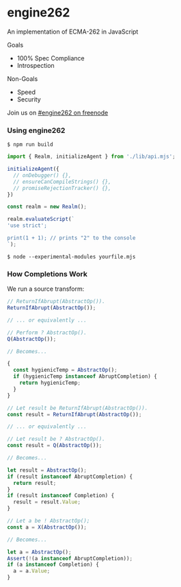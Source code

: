 # engine262

An implementation of ECMA-262 in JavaScript

Goals
- 100% Spec Compliance
- Introspection

Non-Goals
- Speed
- Security

Join us on [#engine262 on freenode](https://webchat.freenode.net/?channels=engine262)

### Using engine262

`$ npm run build`

```js
import { Realm, initializeAgent } from './lib/api.mjs';

initializeAgent({
  // onDebugger() {},
  // ensureCanCompileStrings() {},
  // promiseRejectionTracker() {},
})

const realm = new Realm();

realm.evaluateScript(`
'use strict';

print(1 + 1); // prints "2" to the console
`);
```

`$ node --experimental-modules yourfile.mjs`

### How Completions Work

We run a source transform:

```js
// ReturnIfAbrupt(AbstractOp()).
ReturnIfAbrupt(AbstractOp());

// ... or equivalently ...

// Perform ? AbstractOp().
Q(AbstractOp());

// Becomes...

{
  const hygienicTemp = AbstractOp();
  if (hygienicTemp instanceof AbruptCompletion) {
    return hygienicTemp;
  }
}
```

```js
// Let result be ReturnIfAbrupt(AbstractOp()).
const result = ReturnIfAbrupt(AbstractOp());

// ... or equivalently ...

// Let result be ? AbstractOp().
const result = Q(AbstractOp());

// Becomes...

let result = AbstractOp();
if (result instanceof AbruptCompletion) {
  return result;
}
if (result instanceof Completion) {
  result = result.Value;
}
```

```js
// Let a be ! AbstractOp();
const a = X(AbstractOp());

// Becomes...

let a = AbstractOp();
Assert(!(a instanceof AbruptCompletion));
if (a instanceof Completion) {
  a = a.Value;
}
```
